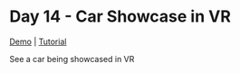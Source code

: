# Day 14 - Car Showcase in VR

[Demo](https://risonsimon.com/projects/day14) | [Tutorial](http://tutorialsforvr.com/car-showcase-vr-collada-objects-webvr-tutorial/)

See a car being showcased in VR